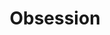 ---
sw-dress-id: obsession
sw-dress-collection-id: tender-is-the-touch
sw-dress-name: &title Obsession
sw-dress-designer: Mia Chael
sw-dress-producer: Steff Wedding
sw-dress-colors:
  - по желание
sw-dress-sizes: от XS до 5XL
sw-dress-modelSize: M, шампанско
sw-dress-price: 1290
sw-dress-description: &desc |-
  Визия, която прави комплимент на традиционния сватбен стил, но с лек бохо и винтидж дух. Obsession е от дизайните, към които трудно ще останеш безразлична. Тя се носи гордо и смело, защото кралската й осанка е достатъчна да те зареди със самочувствието и увереността, които заслужаваш. 

  Възможни са леки промени по дизайна.
sw-dress-photos:
  - cover
  - front
  - back
  - detail
  - front-2

title: *title
description: *desc
layout: dress
image: /assets/images/dresses/obsession-cover-1280.JPG
permalink: /dresses/obsession
---